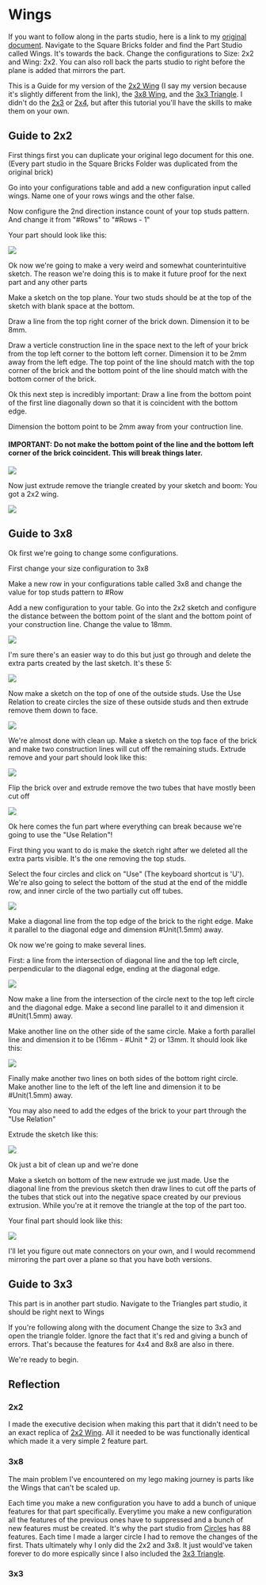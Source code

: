 # Wings 

If you want to follow along in the parts studio, here is a link to my [original document](https://cvilleschools.onshape.com/documents/18c55e9aeb64057e8e0fbb6a/w/5c06b8e3c4dcf6e948152fa4/e/18df3578f02c775cfcadaef9?configuration=List_8xTqWDMkkCG2Mw%3D_2x2%3BList_ArQ6GsCPNSkQoQ%3DDefault%3BList_Izy0ldJ6UfParG%3DDefault%3BList_tmPjPdZ9wrB2lD%3DDefault&renderMode=0&uiState=6290d24be366b652b2773d0f). Navigate to the Square Bricks folder and find the Part Studio called Wings. It's towards the back. Change the configurations to Size: 2x2 and Wing: 2x2. You can also roll back the parts studio to right before the plane is added that mirrors the part. 

This is a Guide for my version of the [2x2 Wing](https://www.bricklink.com/v2/catalog/catalogitem.page?P=24299#T=C) (I say my version because it's slightly different from the link), the [3x8 Wing](https://www.bricklink.com/v2/catalog/catalogitem.page?P=50305#T=C), and the [3x3 Triangle](https://www.bricklink.com/v2/catalog/catalogitem.page?P=2450#T=C). I didn't do the [2x3](https://www.bricklink.com/v2/catalog/catalogitem.page?P=43723#T=C) or [2x4](https://www.bricklink.com/v2/catalog/catalogitem.page?P=41770#T=C), but after this tutorial you'll have the skills to make them on your own. 

## Guide to 2x2

First things first you can duplicate your original lego document for this one. (Every part studio in the Square Bricks Folder was duplicated from the original brick) 

Go into your configurations table and add a new configuration input called wings. Name one of your rows wings and the other false. 

Now configure the 2nd direction instance count of your top studs pattern. And change it from "#Rows" to "#Rows - 1" 

Your part should look like this: 

<img src="Photos/Wing(1).PNG">

Ok now we're going to make a very weird and somewhat counterintuitive sketch. The reason we're doing this is to make it future proof for the next part and any other parts 

Make a sketch on the top plane. Your two studs should be at the top of the sketch with blank space at the bottom. 

Draw a line from the top right corner of the brick down. Dimension it to be 8mm. 

Draw a verticle construction line in the space next to the left of your brick from the top left corner to the bottom left corner. Dimension it to be 2mm away from the left edge. The top point of the line should match with the top corner of the brick and the bottom point of the line should match with the bottom corner of the brick. 

Ok this next step is incredibly important: Draw a line from the bottom point of the first line diagonally down so that it is coincident with the bottom edge. 

Dimension the bottom point to be 2mm away from your contruction line. 

#### IMPORTANT: Do not make the bottom point of the line and the bottom left corner of the brick coincident. This will break things later.

<img src="Photos/Wing(2).PNG">

Now just extrude remove the triangle created by your sketch and boom: You got a 2x2 wing. 

<img src="Photos/Wing(3).PNG">

## Guide to 3x8 

Ok first we're going to change some configurations. 

First change your size configuration to 3x8 

Make a new row in your configurations table called 3x8 and change the value for top studs pattern to #Row

Add a new configuration to your table. Go into the 2x2 sketch and configure the distance between the bottom point of the slant and the bottom point of your construction line. Change the value to 18mm. 

<img src="Photos/Wing(4).png">

I'm sure there's an easier way to do this but just go through and delete the extra parts created by the last sketch. It's these 5:

<img src="Photos/Wing(5).PNG">

Now make a sketch on the top of one of the outside studs. Use the Use Relation to create circles the size of these outside studs and then extrude remove them down to face. 

<img src="Photos/Wing(6).PNG">

We're almost done with clean up. Make a sketch on the top face of the brick and make two construction lines will cut off the remaining studs. Extrude remove and your part should look like this: 

<img src="Photos/Wing(7).PNG">

Flip the brick over and extrude remove the two tubes that have mostly been cut off 

<img src="Photos/Wing(8).PNG">

Ok here comes the fun part where everything can break because we're going to use the "Use Relation"!

First thing you want to do is make the sketch right after we deleted all the extra parts visible. It's the one removing the top studs. 

Select the four circles and click on "Use" (The keyboard shortcut is 'U'). We're also going to select the bottom of the stud at the end of the middle row, and inner circle of the two partially cut off tubes. 

<img src="Photos/Wing(9).PNG">

Make a diagonal line from the top edge of the brick to the right edge. Make it parallel to the diagonal edge and dimension #Unit(1.5mm) away. 

Ok now we're going to make several lines. 

First: a line from the intersection of diagonal line and the top left circle, perpendicular to the diagonal edge, ending at the diagonal edge. 

<img src="Photos/Wing(10).PNG">

Now make a line from the intersection of the circle next to the top left circle and the diagonal edge. Make a second line parallel to it and dimension it #Unit(1.5mm) away. 

Make another line on the other side of the same circle. Make a forth parallel line and dimension it to be (16mm - #Unit * 2) or 13mm. It should look like this: 

<img src="Photos/Wing(11).PNG">

Finally make another two lines on both sides of the bottom right circle. Make another line to the left of the left line and dimension it to be #Unit(1.5mm) away. 

You may also need to add the edges of the brick to your part through the "Use Relation"

Extrude the sketch like this:

<img src="Photos/Wing(12).PNG">

Ok just a bit of clean up and we're done 

Make a sketch on bottom of the new extrude we just made. Use the diagonal line from the previous sketch then draw lines to cut off the parts of the tubes that stick out into the negative space created by our previous extrusion. While you're at it remove the triangle at the top of the part too. 

Your final part should look like this: 

<img src="Photos/Wing(13).PNG"> 

I'll let you figure out mate connectors on your own, and I would recommend mirroring the part over a plane so that you have both versions. 

## Guide to 3x3 

This part is in another part studio. Navigate to the Triangles part studio, it should be right next to Wings 

If you're following along with the document Change the size to 3x3 and open the triangle folder. Ignore the fact that it's red and giving a bunch of errors. That's because the features for 4x4 and 8x8 are also in there. 

We're ready to begin. 



## Reflection 

### 2x2

I made the executive decision when making this part that it didn't need to be an exact replica of [2x2 Wing](https://www.bricklink.com/v2/catalog/catalogitem.page?P=24299#T=C). All it needed to be was functionally identical which made it a very simple 2 feature part. 

### 3x8 

The main problem I've encountered on my lego making journey is parts like the Wings that can't be scaled up. 

Each time you make a new configuration you have to add a bunch of unique features for that part specifically. Everytime you make a new configuration all the features of the previous ones have to suppressed and a bunch of new features must be created. It's why the part studio from [Circles](Circles.md) has 88 features. Each time I made a larger circle I had to remove the changes of the first. Thats ultimately why I only did the 2x2 and 3x8. It just would've taken forever to do more espically since I also included the [3x3 Triangle](https://www.bricklink.com/v2/catalog/catalogitem.page?P=2450#T=C).

### 3x3 
